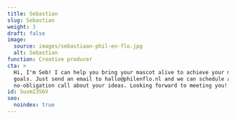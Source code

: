 ```yaml
---
title: Sebastian
slug: Sebastian
weight: 3
draft: false
image:
  source: images/sebastiaan-phil-en-flo.jpg
  alt: Sebastian
function: Creative producer
cta: >
  Hi, I'm Seb! I can help you bring your mascot alive to achieve your marketing
  goals. Just send an email to hallo@philenflo.nl and we can schedule a
  no-obligation call about your ideas. Looking forward to meeting you!
id: SuvmI3S6V
seo:
  noindex: true
---
```

